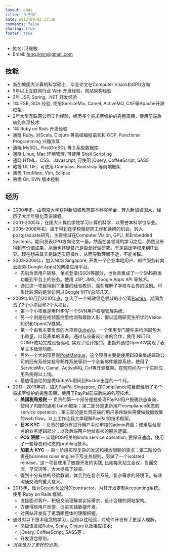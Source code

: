 ```yaml
---
layout: page
title: "关于我"
date: 2013-09-02 17:36
comments: false
sharing: true
footer: true
---
```

* 姓名: 冯继敏
* Email: feng.jimin@gmail.com

## 技能

* 新加坡国大计算机科学硕士，毕业论文在Computer Vision和GPU方向
* 5年以上互联网行业 Web 开发经验，网站架构经验
* 2年 JSP, Spring, .NET 开发经验
* 1年 ESB, SOA 经验, 使用ServiceMix, Camel, ActiveMQ, CXF等Apache开源框架
* 2年大型互联网公司工作经验，经历多个需求至维护的完整周期，使用前端后端的各项技术
* 1年 Ruby on Rails 开发经验
* 通晓 Ruby, 对Scala, Clojure 等高级编程语言和 OOP, Functional Programming 兴趣浓厚
* 通晓 MySQL, PostGreSQL 等关系型数据库
* 通晓 Linux, Mac 环境管理, 可使用 Shell Scripting
* 通晓 HTML、CSS、Javascript, 可使用 jQuery, CoffeeScript, SASS
* 略懂 UI, UE，可使用 Compass, Bootstrap 等前端框架
* 熟悉 TextMate, Vim, Eclipse
* 熟悉 Git, SVN 版本控制

## 经历

* 2000年冬，由南京大学获得新加坡教育部本科奖学金，转入新加坡国大，经历了大半年强化英语课程。
* 2001-2005年，在国大计算机学院学习计算机科学，以荣誉本科学位毕业。
* 2005-2008年初，由于得到在学校做研究工作和读研的机会，转入postgraduate研究，主要领域在Computer Vision, GPU, 和Embedded Systems，期间发表GPU方向论文一篇。然而在各领域的学习之后，仍然没有得到有价值成果，从而也怀疑自己是否爱好做研究。于是跳出学校来到IT业界。现在想来其实是缺乏实际操作，从而导致理解不透，不能关联。
* 2008-2009年，加入NCS Singapore, 开发一个企业本地用户、邮件服务转向云服务(Google Apps)的网络应用平台。
  * 先后负责用户转移，单点登录(SSO)等部分，也负责集成了一个SMS群发功能到平台上的任务。使用 JSP, JMS, Google Apps API 等技术。
  * 通过这一项目得到了重要的经验教训，深刻理解了学校与业界的区别。印象比较深的是曾访问过Google MTV总部几天。
* 2009年10月到2010年底，加入了一个邮政信息领域的小公司[Postea](http://www.postea.com/index.shtml)，期间负责了2个小项目和2个大项目。
  * 第一个小项目是用PHP写一个SVN用户权限管理系统。
  * 另一个则是在视频监控里检测和跟踪人影，得以运用研究生所学的Vision知识和OpenCV框架。
  * 第一个由我主要负责的大项目[QubeVu](http://www.postea.com/qubevu/)，一个使用专门硬件来检测邮包大小重量，以及表单的设备。通过与设备设计者的合作，使用.NET和COM+成功完成设备驱动, 实现了设计接口。更额外通过OpenCV实现了表单文本检测功能。
  * 另外一个大的项目是[PostMarque](http://www.postea.com/solutions/postmarque.shtml)，这个项目主要是使用ESB来集成邮政公司的旧有系统如挂号邮件系统等到一个全新邮件跟踪系统，使用了ServiceMix, Camel, ActiveMQ, Cxf等开源框架。在短时间内一个实际应用系统得以上线。
  * 最值得追忆的是做QubeVu期间到Boston出差的一个月。
* 2011－2013年初，加入PayPal Singapore, 在Compliance项目部经历了多个需求至维护的完整周期，使用了PayPal前端后端的各项技术。
  * **美国税局报税** -- 负责的第一个部分是批处理PayPal用户报税状态查询，使用了内部的通用 batch框架；第二部分是更新用户compliance状态的service operation；第三部分是负责前端的用户条件缺失需要做数据收集的web flow。以上工作让我大体理解PayPal的技术框架。
  * **日本 KYC** -- 负责的部分有进行用户手动审核的admin界面；使用后台服务的业务逻辑部分；以及后端用户地址审核的服务逻辑。
  * **POS 限额** -- 实现POS相关的limits service operation; 要保证速度，使用了一些静态和动态的profiling技术。
  * **加拿大 KYC** -- 第一阶段实现复杂的发送和接收限额的需求；第二阶段负责在business rules engine下写业务规则，另做了一个isolated release。这一项目使用了敏捷开发的实践, 比如每天站立会议，当面交流，早交流等，大大提高了效率。
  * 得到十分有益的经验教训，体会到在复杂系统，复杂需求的环境下，有效沟通交流的重大意义。
* 2013年，做为[Greenlife公司](http://www.greenlifeonefamily.com)的contractor，为其开发定制Accounting系统。使用 Ruby on Rails 框架。
  * 直接面对客户，积极交流理解其实际需求，设计合理的网站架构。
  * 方便得到用户反馈，促进实践敏捷开发。
  * 对网站开发有了更清晰整体的理解把握。
* 通过对以下技术理念的学习，回顾以往经验，对软件开发有了更深入理解。
  * 高级语言如Ruby, Scala, Clojure以及相应技术;
  * jQuery, CoffeeScript, SASS等；
  * 开发理念原则。
* _沉淀是为了更好的出发。_
 

